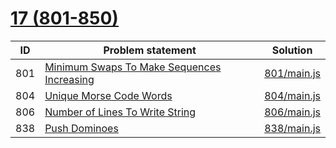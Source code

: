 # [17 (801-850)](https://leetcode.com/problemset/all/#page-17)


| ID  | Problem statement                                                                                                       | Solution                   |
|-----|-------------------------------------------------------------------------------------------------------------------------|----------------------------|
| 801 | [Minimum Swaps To Make Sequences Increasing](https://leetcode.com/problems/minimum-swaps-to-make-sequences-increasing/) | [801/main.js](801/main.js) |
| 804 | [Unique Morse Code Words](https://leetcode.com/problems/unique-morse-code-words/)                                       | [804/main.js](804/main.js) |
| 806 | [Number of Lines To Write String](https://leetcode.com/problems/number-of-lines-to-write-string/)                       | [806/main.js](806/main.js) |
| 838 | [Push Dominoes](https://leetcode.com/problems/push-dominoes/)                                                           | [838/main.js](838/main.js) |

